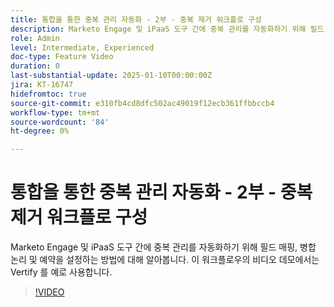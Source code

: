 ```yaml
---
title: 통합을 통한 중복 관리 자동화 - 2부 - 중복 제거 워크플로 구성
description: Marketo Engage 및 iPaaS 도구 간에 중복 관리를 자동화하기 위해 필드 매핑, 병합 논리 및 예약을 설정하는 방법에 대해 알아봅니다. 이 워크플로우의 비디오 데모에서는 Vertify 를 예로 사용합니다.
role: Admin
level: Intermediate, Experienced
doc-type: Feature Video
duration: 0
last-substantial-update: 2025-01-10T00:00:00Z
jira: KT-16747
hidefromtoc: true
source-git-commit: e310fb4cd8dfc502ac49019f12ecb361ffbbccb4
workflow-type: tm+mt
source-wordcount: '84'
ht-degree: 0%

---
```



# 통합을 통한 중복 관리 자동화 - 2부 - 중복 제거 워크플로 구성

Marketo Engage 및 iPaaS 도구 간에 중복 관리를 자동화하기 위해 필드 매핑, 병합 논리 및 예약을 설정하는 방법에 대해 알아봅니다. 이 워크플로우의 비디오 데모에서는 Vertify 를 예로 사용합니다.

>[!VIDEO](https://video.tv.adobe.com/v/3429486/?learn=on&enablevpops)
